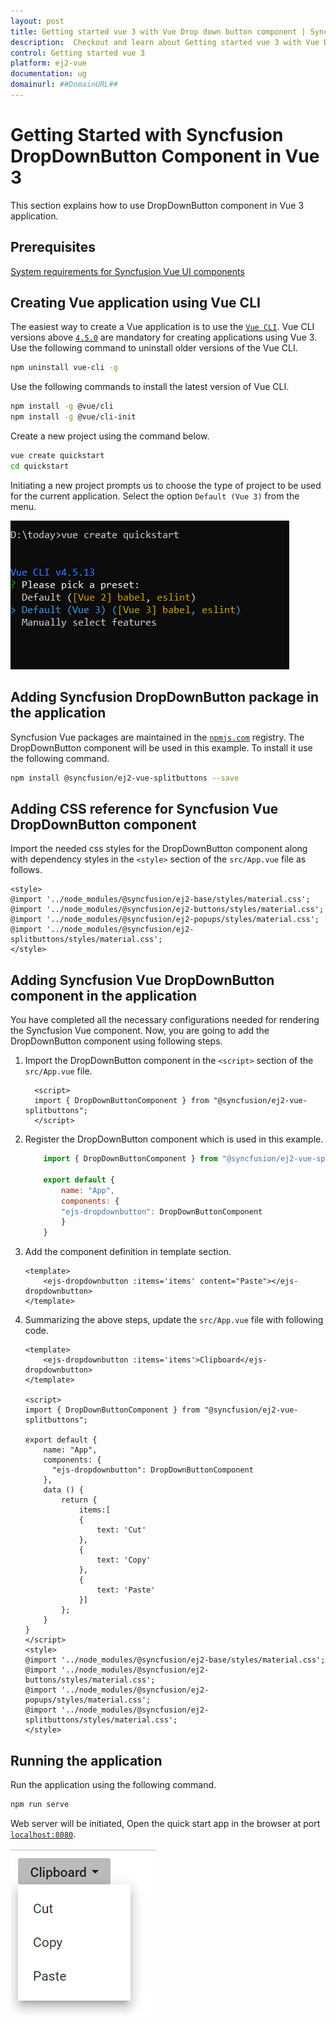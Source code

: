 ```yaml
---
layout: post
title: Getting started vue 3 with Vue Drop down button component | Syncfusion
description:  Checkout and learn about Getting started vue 3 with Vue Drop down button component of Syncfusion Essential JS 2 and more details.
control: Getting started vue 3 
platform: ej2-vue
documentation: ug
domainurl: ##DomainURL##
---
```


# Getting Started with Syncfusion DropDownButton Component in Vue 3

This section explains how to use DropDownButton component in Vue 3 application.

## Prerequisites

[System requirements for Syncfusion Vue UI components](https://ej2.syncfusion.com/vue/documentation/system-requirements/)

## Creating Vue application using Vue CLI

The easiest way to create a Vue application is to use the [`Vue CLI`](https://github.com/vuejs/vue-cli). Vue CLI versions above [`4.5.0`](https://v3.vuejs.org/guide/migration/introduction.html#vue-cli) are mandatory for creating applications using Vue 3. Use the following command to uninstall older versions of the Vue CLI.

```bash
npm uninstall vue-cli -g
```

Use the following commands to install the latest version of Vue CLI.

```bash
npm install -g @vue/cli
npm install -g @vue/cli-init
```

Create a new project using the command below.

```bash
vue create quickstart
cd quickstart
```

Initiating a new project prompts us to choose the type of project to be used for the current application. Select the option `Default (Vue 3)` from the menu.

![Reference](./images/vue3-terminal.png)

## Adding Syncfusion DropDownButton package in the application

Syncfusion Vue packages are maintained in the [`npmjs.com`](https://www.npmjs.com/~syncfusionorg) registry. The DropDownButton component will be used in this example. To install it use the following command.

```bash
npm install @syncfusion/ej2-vue-splitbuttons --save
```

## Adding CSS reference for Syncfusion Vue DropDownButton component

Import the needed css styles for the DropDownButton component along with dependency styles in the `<style>` section of the `src/App.vue` file as follows.

```
<style>
@import '../node_modules/@syncfusion/ej2-base/styles/material.css';
@import '../node_modules/@syncfusion/ej2-buttons/styles/material.css';
@import '../node_modules/@syncfusion/ej2-popups/styles/material.css';
@import '../node_modules/@syncfusion/ej2-splitbuttons/styles/material.css';
</style>
```

## Adding Syncfusion Vue DropDownButton component in the application

You have completed all the necessary configurations needed for rendering the Syncfusion Vue component. Now, you are going to add the DropDownButton component using following steps.

1. Import the DropDownButton component in the `<script>` section of the `src/App.vue` file.

    ```
      <script>
      import { DropDownButtonComponent } from "@syncfusion/ej2-vue-splitbuttons";
      </script>
    ```

2. Register the DropDownButton component which is used in this example.
  
    ```js
        import { DropDownButtonComponent } from "@syncfusion/ej2-vue-splitbuttons";

        export default {
            name: "App",
            components: {
            "ejs-dropdownbutton": DropDownButtonComponent
            }
        }
    ```

3. Add the component definition in template section.

    ```
    <template>
        <ejs-dropdownbutton :items='items' content="Paste"></ejs-dropdownbutton>
    </template>

    ```

4. Summarizing the above steps, update the `src/App.vue` file with following code.

    ```
    <template>
        <ejs-dropdownbutton :items='items'>Clipboard</ejs-dropdownbutton>
    </template>

    <script>
    import { DropDownButtonComponent } from "@syncfusion/ej2-vue-splitbuttons";

    export default {
        name: "App",
        components: {
          "ejs-dropdownbutton": DropDownButtonComponent
        },
        data () {
            return {
                items:[
                {
                    text: 'Cut'
                },
                {
                    text: 'Copy'
                },
                {
                    text: 'Paste'
                }]
            };
        }
    }
    </script>
    <style>
    @import '../node_modules/@syncfusion/ej2-base/styles/material.css';
    @import '../node_modules/@syncfusion/ej2-buttons/styles/material.css';
    @import '../node_modules/@syncfusion/ej2-popups/styles/material.css';
    @import '../node_modules/@syncfusion/ej2-splitbuttons/styles/material.css';
    </style>
    ```

## Running the application

Run the application using the following command.

```bash
npm run serve
```

Web server will be initiated, Open the quick start app in the browser at port [`localhost:8080`](http://localhost:8080/).

![Output](./images/vue3-dropDownButton.PNG)
